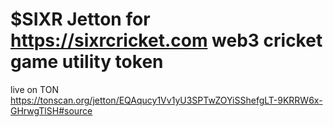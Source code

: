 # $SIXR Jetton for https://sixrcricket.com web3 cricket game utility token

live on TON
https://tonscan.org/jetton/EQAqucy1Vv1yU3SPTwZOYiSShefgLT-9KRRW6x-GHrwgTlSH#source

